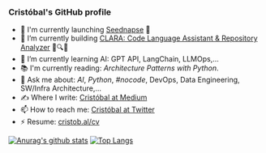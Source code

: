 ### Cristóbal's GitHub profile

- 🚀 I'm currently launching [Seednapse](https://www.seednapse.ai/) 🚀
- 🔭 I’m currently building [CLARA: Code Language Assistant & Repository Analyzer](https://github.com/SeednapseAI/clara) 📜🔍🤖
- 🌱 I’m currently learning AI: GPT API, LangChain, LLMOps,...
- 📚 I'm currently reading: *Architecture Patterns with Python*.
- 💬 Ask me about: *AI*, *Python*, *#nocode*, DevOps, Data Engineering, SW/Infra Architecture,...
- ✍️ Where I write: [Cristóbal at Medium](https://medium.com/@cristobalcl)
- 📫 How to reach me: [Cristóbal at Twitter](https://twitter.com/cristobal_dev)
- ⚡ Resume: [cristob.al/cv](https://cristob.al/cv)

[![Anurag's github stats](https://github-readme-stats.vercel.app/api?username=cristobalcl&count_private=true&show_icons=true&theme=gruvbox)](https://github.com/anuraghazra/github-readme-stats)
[![Top Langs](https://github-readme-stats.vercel.app/api/top-langs/?username=cristobalcl&langs_count=10&layout=compact&show_icons=true&theme=gruvbox)](https://github.com/anuraghazra/github-readme-stats)
